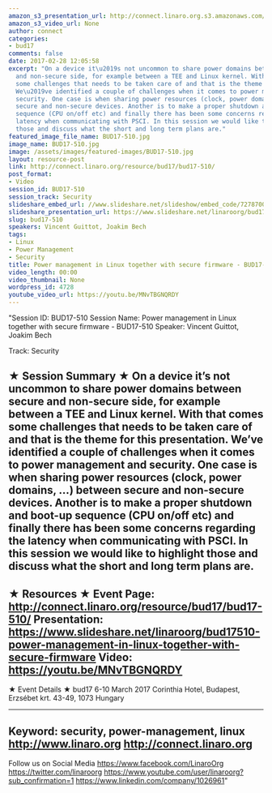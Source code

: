 ```yaml
---
amazon_s3_presentation_url: http://connect.linaro.org.s3.amazonaws.com/bud17/Presentations/BUD17-510%20-%20Power%20management%20in%20Linux%20together%20with%20secure%20firmware.pdf
amazon_s3_video_url: None
author: connect
categories:
- bud17
comments: false
date: 2017-02-28 12:05:58
excerpt: "On a device it\u2019s not uncommon to share power domains between secure
  and non-secure side, for example between a TEE and Linux kernel. With that comes
  some challenges that needs to be taken care of and that is the theme for this presentation.
  We\u2019ve identified a couple of challenges when it comes to power management and
  security. One case is when sharing power resources (clock, power domains, ...) between
  secure and non-secure devices. Another is to make a proper shutdown and boot-up
  sequence (CPU on/off etc) and finally there has been some concerns regarding the
  latency when communicating with PSCI. In this session we would like to highlight
  those and discuss what the short and long term plans are."
featured_image_file_name: BUD17-510.jpg
image_name: BUD17-510.jpg
image: /assets/images/featured-images/BUD17-510.jpg
layout: resource-post
link: http://connect.linaro.org/resource/bud17/bud17-510/
post_format:
- Video
session_id: BUD17-510
session_track: Security
slideshare_embed_url: //www.slideshare.net/slideshow/embed_code/72787006
slideshare_presentation_url: https://www.slideshare.net/linaroorg/bud17510-power-management-in-linux-together-with-secure-firmware
slug: bud17-510
speakers: Vincent Guittot, Joakim Bech
tags:
- Linux
- Power Management
- Security
title: Power management in Linux together with secure firmware - BUD17-510
video_length: 00:00
video_thumbnail: None
wordpress_id: 4728
youtube_video_url: https://youtu.be/MNvTBGNQRDY
---
```


"Session ID: BUD17-510
Session Name: Power management in Linux together with secure firmware - BUD17-510
Speaker: Vincent Guittot, Joakim Bech

Track: Security


★ Session Summary ★
On a device it’s not uncommon to share power domains between secure and non-secure side, for example between a TEE and Linux kernel. With that comes some challenges that needs to be taken care of and that is the theme for this presentation. We’ve identified a couple of challenges when it comes to power management and security. One case is when sharing power resources (clock, power domains, ...) between secure and non-secure devices. Another is to make a proper shutdown and boot-up sequence (CPU on/off etc) and finally there has been some concerns regarding the latency when communicating with PSCI. In this session we would like to highlight those and discuss what the short and long term plans are.
---------------------------------------------------
★ Resources ★
Event Page: http://connect.linaro.org/resource/bud17/bud17-510/
Presentation: https://www.slideshare.net/linaroorg/bud17510-power-management-in-linux-together-with-secure-firmware
Video: https://youtu.be/MNvTBGNQRDY
 ---------------------------------------------------

★ Event Details ★
bud17
6-10 March 2017
Corinthia Hotel, Budapest,
Erzsébet krt. 43-49,
1073 Hungary

---------------------------------------------------
Keyword: security, power-management, linux
http://www.linaro.org
http://connect.linaro.org
---------------------------------------------------
Follow us on Social Media
https://www.facebook.com/LinaroOrg
https://twitter.com/linaroorg
https://www.youtube.com/user/linaroorg?sub_confirmation=1
https://www.linkedin.com/company/1026961"
